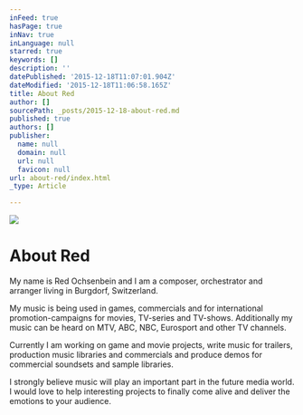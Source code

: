 ```yaml
---
inFeed: true
hasPage: true
inNav: true
inLanguage: null
starred: true
keywords: []
description: ''
datePublished: '2015-12-18T11:07:01.904Z'
dateModified: '2015-12-18T11:06:58.165Z'
title: About Red
author: []
sourcePath: _posts/2015-12-18-about-red.md
published: true
authors: []
publisher:
  name: null
  domain: null
  url: null
  favicon: null
url: about-red/index.html
_type: Article

---
```

![](https://s3-us-west-2.amazonaws.com/the-grid-img/p/8cffb2954bf5641edc7b31533f012f288290f934.png)

# About Red

My name is Red Ochsenbein and I am a composer, orchestrator and arranger living in Burgdorf, Switzerland.

My music is being used in games, commercials and for international promotion-campaigns for movies, TV-series and TV-shows. Additionally my music can be heard on MTV, ABC, NBC, Eurosport and other TV channels.

Currently I am working on game and movie projects, write music for trailers, production music libraries and commercials and produce demos for commercial soundsets and sample libraries.

I strongly believe music will play an important part in the future media world. I would love to help interesting projects to finally come alive and deliver the emotions to your audience.